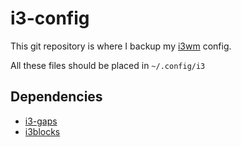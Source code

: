 # i3-config

This git repository is where I backup my [i3wm](https://i3wm.org/) config.

All these files should be placed in `~/.config/i3`


## Dependencies

- [i3-gaps](https://github.com/Airblader/i3)
- [i3blocks](https://github.com/vivien/i3blocks)

